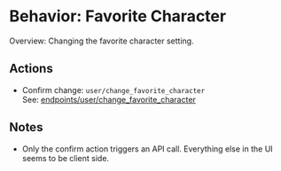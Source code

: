 # Behavior: Favorite Character

Overview: Changing the favorite character setting.

## Actions

- Confirm change: `user/change_favorite_character`  
   See: [endpoints/user/change_favorite_character](../../endpoints/user/change_favorite_character/README.md)

## Notes

- Only the confirm action triggers an API call. Everything else in the UI seems to be client side.

